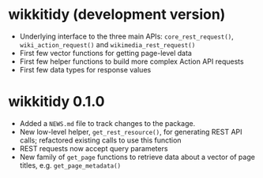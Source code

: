 # wikkitidy (development version)

* Underlying interface to the three main APIs: `core_rest_request()`, `wiki_action_request()` and `wikimedia_rest_request()`
* First few vector functions for getting page-level data
* First few helper functions to build more complex Action API requests
* First few data types for response values

# wikkitidy 0.1.0

* Added a `NEWS.md` file to track changes to the package.
* New low-level helper, `get_rest_resource()`, for generating REST API calls; refactored existing calls to use this function
* REST requests now accept query parameters
* New family of `get_page` functions to retrieve data about a vector of page titles, e.g. `get_page_metadata()`
